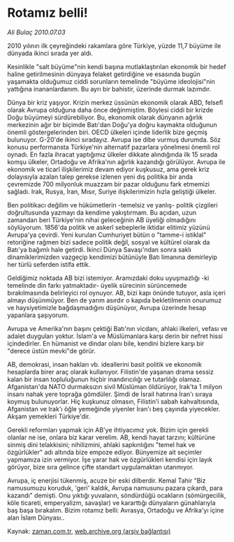 # Rotamız belli!

*Ali Bulaç 2010.07.03*

<td class="columnist-detail">
<p>2010 yılının ilk çeyreğindeki rakamlara göre Türkiye, yüzde 11,7 büyüme ile dünyada ikinci sırada yer aldı.</p>
<p>
<div id="haberMetinDiv">
<p>Kesinlikle "salt büyüme"nin kendi başına mutlaklaştırılan ekonomik bir hedef haline getirilmesinin dünyaya felaket getirdiğine ve esasında bugün yaşamakta olduğumuz ciddi sorunların temelinde "büyüme ideolojisi"nin yattığına inananlardanım. Bu ayrı bir bahistir, üzerinde durmak lazımdır.
<p>Dünya bir kriz yaşıyor. Krizin merkez üssünün ekonomik olarak ABD, felsefî olarak Avrupa olduğuna daha önce değinmiştim. Böylesi ciddi bir krizde Doğu büyümeyi sürdürebiliyor. Bu, ekonomik olarak dünyanın ağırlık merkezinin ağır bir biçimde Batı'dan Doğu'ya doğru kaymakta olduğunun önemli göstergelerinden biri. OECD ülkeleri içinde liderlik bize geçmiş bulunuyor. G-20'de ikinci sıradayız. Avrupa ise dibe vurmuş durumda. Söz konusu performansta Türkiye'nin alternatif pazarlara yönelmesi önemli rol oynadı. En fazla ihracat yaptığımız ülkeler dikkate alındığında ilk 15 sırada komşu ülkeler, Ortadoğu ve Afrika'nın ağırlık kazandığı görülüyor. Avrupa ile ekonomik ve ticarî ilişkilerimiz devam ediyor kuşkusuz, ama gerek kriz dolayısıyla azalan talep gerekse izlenen yeni dış politika bir anda çevremizde 700 milyonluk muazzam bir pazar olduğunu fark etmemizi sağladı. Irak, Rusya, İran, Mısır, Suriye ilişkilerimizin hızla geliştiği ülkeler.
<p>Ben politikacı değilim ve hükümetlerin -temelsiz ve yanlış- politik çizgileri doğrultusunda yazmayı da kendime yakıştırmam. Bu açıdan, uzun zamandan beri Türkiye'nin nihai geleceğinin AB üyeliği olmadığını söylüyorum. 1856'da politik ve askerî sebeplerle iktidar elitimiz yüzünü Avrupa'ya çevirdi. Yeni kurulan Cumhuriyet bütün o "tamme-i istiklal" retoriğine rağmen bizi sadece politik değil, sosyal ve kültürel olarak da Batı'ya bağımlı hale getirdi. İkinci Dünya Savaşı'ndan sonra saklı dinamiklerimizden vazgeçip kendimizi bütünüyle Batı limanına demirleyip her türlü seferden istifa ettik.
<p>Geldiğimiz noktada AB bizi istemiyor. Aramızdaki doku uyuşmazlığı -ki temelinde din farkı yatmaktadır- üyelik sürecinin sürüncemede bırakılmasında belirleyici rol oynuyor. AB, bizi kapı önünde tutuyor, asla içeri almayı düşünmüyor. Ben de yarım asırdır o kapıda bekletilmenin onurumuz ve haysiyetimizle bağdaşmadığını düşünüyor, Avrupa üzerinde hesap yapanlara şaşıyorum.
<p>Avrupa ve Amerika'nın başını çektiği Batı'nın vicdanı, ahlaki ilkeleri, vefası ve adalet duyguları yoktur. İslam'a ve Müslümanlara karşı derin bir nefret hissi içindedirler. En hümanist ve dindar olanı bile, kendini bizlere karşı bir "derece üstün mevki"de görür.
<p>AB, demokrasi, insan hakları vb. ideallerini basit politik ve ekonomik hesaplarda birer araç olarak kullanıyor. Filistin'de yaşanan drama sessiz kalan bir insan topluluğunun hiçbir inandırıcılığı ve tutarlılığı olamaz. Afganistan'da NATO durmaksızın sivil Müslüman öldürüyor, Irak'ta 1 milyon insanı nahak yere toprağa gömdüler. Şimdi de İsrail hatırına İran'ı sıraya koymuş bulunuyorlar. Hiç kuşkunuz olmasın, Filistin'i sabah kahvaltısında, Afganistan ve Irak'ı öğle yemeğinde yiyenler İran'ı beş çayında yiyecekler. Akşam yemekleri Türkiye'dir.
<p>Gerekli reformları yapmak için AB'ye ihtiyacımız yok. Bizim için gerekli olanlar ne ise, onlara biz karar verelim. AB, kendi hayat tarzını; kültürüne sinmiş dini telakkisini; nihilizmini, ahlaki sapkınlığını "temel hak ve özgürlükler" adı altında bize empoze ediyor. Bünyemize ait seçimler yapmamıza izin vermiyor. İşe yarar hak ve özgürlükleri kendisi için layık görüyor, bize sıra gelince çifte standart uygulamaktan utanmıyor.
<p>Avrupa, iç enerjisi tükenmiş, acuze bir eski dilberdir. Kemal Tahir "Biz namusumuzu koruduk, 'geri' kaldık, Avrupa namusunu pazara çıkardı, para kazandı" demişti. Onu yıktığı yuvaların, söndürdüğü ocakların (sömürgecilik, köle ticareti, emperyalizm, savaşlar) ve kararttığı dünyaların günahlarıyla baş başa bırakalım. Bizim rotamız belli: Avrasya, Ortadoğu ve Afrika'yı içine alan İslam Dünyası..</p></p></p></p></p></p></p></p></div>
</p>
<a href="http://web.archive.org/web/20110107105609/mailto:a.bulac@zaman.com.tr">
</a></td>

Kaynak: [zaman.com.tr](http://zaman.com.tr/yazar.do?yazino=1002252), [web.archive.org (arşiv bağlantısı)](http://web.archive.org/web/20110107105609/http://www.zaman.com.tr/yazar.do?yazino=1002252)
